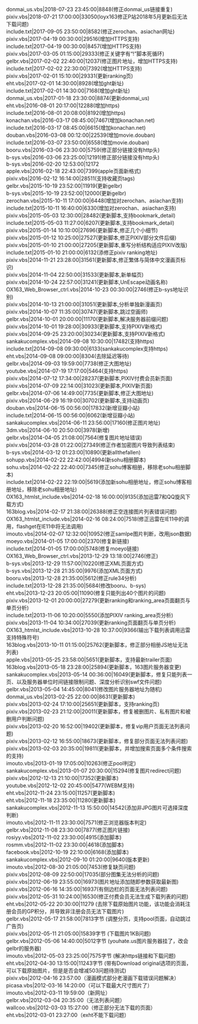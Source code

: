 donmai_us.vbs|2018-07-23 23:45:00|8848(修正donmai_us链接重复)<br />
pixiv.vbs|2018-07-21 17:00:00|33050(loyx163修正P站2018年5月更新后无法下载问题)<br />
include.txt|2017-09-05 23:50:00|8582(修正zerochan、asiachan网址)<br />
pixiv.vbs|2017-04-19 00:30:00|29516(增加HTTPS支持)<br />
include.txt|2017-04-19 00:30:00|8457(增加HTTPS支持)<br />
pixiv.vbs|2017-03-05 01:15:00|29333(修正关键字有“!”脚本死循环)<br />
gelbr.vbs|2017-02-02 22:40:00|12037(修正图片地址，增加HTTPS支持)<br />
include.txt|2017-02-02 22:30:00|7392(增加HTTPS支持)<br />
pixiv.vbs|2017-02-01 15:10:00|29331(更新ranking页)<br />
eht.vbs|2017-02-01 14:30:00|8928(增加ght新址)<br />
include.txt|2017-02-01 14:30:00|7168(增加ght新址)<br />
donmai_us.vbs|2017-01-18 23:30:00|8874(更新donmai_us)<br />
eht.vbs|2016-08-01 20:17:00|12288(增加https)<br />
include.txt|2016-08-01 20:08:00|8192(增加https)<br />
konachan.vbs|2016-03-17 08:45:00|7467(增加konachan.net)<br />
include.txt|2016-03-17 08:45:00|6615(增加konachan.net)<br />
douban.vbs|2016-03-08 00:12:00|22539(增加movie.douban)<br />
include.txt|2016-03-07 23:50:00|6558(增加movie.douban)<br />
booru.vbs|2016-03-06 23:30:00|5759(修正部分链接没有http头)<br />
b-sys.vbs|2016-03-06 23:25:00|12191(修正部分链接没有http头)<br />
b-sys.vbs|2016-02-20 12:53:00|12172<br />
apple.vbs|2016-02-18 22:43:00|7399(apple页面新格式)<br />
pixiv.vbs|2016-02-12 16:14:00|28511(支持收藏页tags)<br />
gelbr.vbs|2015-10-19 23:52:00|11919(更新gelbr)<br />
b-sys.vbs|2015-10-19 23:52:00|12000(更新gelbr)<br />
zerochan.vbs|2015-10-11 17:00:00|6448(增加对zerochan、asiachan支持)<br />
include.txt|2015-10-11 16:40:00|6330(增加对zerochan、asiachan支持)<br />
pixiv.vbs|2015-05-03 12:30:00|28482(更新脚本,支持bookmark_detail)<br />
include.txt|2015-05-03 11:27:00|6207(更新脚本,支持bookmark_detail)<br />
pixiv.vbs|2015-01-14 10:10:00|27696(更新脚本,修正几个小细节)<br />
pixiv.vbs|2015-01-12 10:25:00|27527(更新脚本,修正PIXIV部分文件后缀)<br />
pixiv.vbs|2015-01-10 21:00:00|27205(更新脚本,重写分析结构适应PIXIV改版)<br />
include.txt|2015-01-10 21:00:00|6132(添修正pixiv ranking地址)<br />
pixiv.vbs|2014-11-21 23:28:00|31561(更新脚本,修正繁体与简体中文漫画页标识)<br />
pixiv.vbs|2014-11-04 22:50:00|31533(更新脚本,新单幅页)<br />
pixiv.vbs|2014-10-24 22:57:00|31241(更新脚本,UnEscape动画名称)<br />
OX163_Web_Browser_ctrl.vbs|2014-10-23 00:30:00|2746(修正b-sys地址识别)<br />
pixiv.vbs|2014-10-13 21:00:00|31051(更新脚本,分析单独新漫画页)<br />
pixiv.vbs|2014-10-07 11:35:00|30747(更新脚本,跳过空画师)<br />
gelbr.vbs|2014-10-01 20:00:00|11170(更新脚本,解决服务器前缀问题)<br />
pixiv.vbs|2014-10-01 19:28:00|30933(更新脚本,支持PIXIV新格式)<br />
pixiv.vbs|2014-09-25 23:20:00|30234(更新脚本,支持PIXIV新格式)<br />
sankakucomplex.vbs|2014-09-08 10:30:00|17482(支持https)<br />
include.txt|2014-09-08 09:30:00|6133(sankakucomplex支持https)<br />
eht.vbs|2014-09-08 09:00:00|8304(去除延迟等待)<br />
gelbr.vbs|2014-09-03 19:59:00|7738(修正大图地址)<br />
youtube.vbs|2014-07-19 17:17:00|5464(支持https)<br />
pixiv.vbs|2014-07-12 17:34:00|28237(更新脚本,PIXIV付费会员新页面)<br />
pixiv.vbs|2014-07-09 22:14:00|31023(更新脚本,PIXIV新页面)<br />
gelbr.vbs|2014-07-06 14:49:00|7735(更新脚本,修正大图地址)<br />
pixiv.vbs|2014-06-29 16:19:00|30702(更新脚本,支持动画页)<br />
douban.vbs|2014-06-15 00:56:00|17832(新增豆瓣小站)<br />
include.txt|2014-06-15 00:56:00|6062(新增豆瓣小站)<br />
sankakucomplex.vbs|2014-06-11 23:56:00|17160(修正图片地址)<br />
3dm.vbs|2014-06-10 20:50:00|3978(新增)<br />
gelbr.vbs|2014-04-05 21:08:00|7564(修复图片地址错误)<br />
pixiv.vbs|2014-03-28 01:22:00|27349(修正作者加密图片导致列表结束)<br />
b-sys.vbs|2014-03-12 01:23:00|10890(更新allthefallen)<br />
sohupp.vbs|2014-02-22 22:42:00|4994(新sohu相册脚本)<br />
sohu.vbs|2014-02-22 22:40:00|7345(修正sohu博客相册，移除老sohu相册脚本)<br />
include.txt|2014-02-22 22:19:00|5619(添加新sohu相册地址，修正sohu博客相册地址，移除老sohu相册地址)<br />
OX163\_htmlst\_include.vbs|2014-02-18 16:00:00|9135(添加迅雷7和QQ旋风下载方式)<br />
163blog.vbs|2014-02-17 21:38:00|26388(修正空连接图片列表错误问题)<br />
OX163\_htmlst\_include.vbs|2014-02-16 08:24:00|7518(修正迅雷在IE11中的调用，flashget在IE11中将无法调用)<br />
imouto.vbs|2014-02-07 12:32:00|10952(修正samlpe图片判断，改用json数据)<br />
moeyo.vbs|2014-01-05 17:00:00|2370(修复新链接)<br />
include.txt|2014-01-05 17:00:00|5748(修复moeyo链接)<br />
OX163\_Web\_Browser\_ctrl.vbs|2013-12-29 13:18:00|2746(修正)<br />
b-sys.vbs|2013-12-29 11:57:00|10220(修正XML页面方式)<br />
b-sys.vbs|2013-12-28 21:35:00|9976(添加XML页面方式)<br />
booru.vbs|2013-12-28 21:35:00|5612(修正rule34分析)<br />
include.txt|2013-12-28 21:35:00|5684(修改booru、b-sys)<br />
eht.vbs|2013-12-23 20:05:00|11090(修复只能列出40个图片的问题)<br />
pixiv.vbs|2013-12-01 20:00:00|27279(更新ranking和ranking\_area页面翻页与单页分析)<br />
include.txt|2013-11-06 10:20:00|5550(添加PIXIV ranking\_area页分析)<br />
pixiv.vbs|2013-11-04 10:34:00|27039(更新ranking页面翻页与单页分析)<br />
OX163\_htmlst\_include.vbs|2013-10-28 10:37:00|9366(输出下载列表调用迅雷支持特殊符号)<br />
163blog.vbs|2013-10-11 01:15:00|25762(更新脚本，修正部分相册JS地址无法列表)<br />
apple.vbs|2013-05-25 23:58:00|5651(更新脚本，支持最新trailer页面)<br />
163blog.vbs|2013-05-18 23:28:00|25894(更新脚本，163图片服务器变更)<br />
sankakucomplex.vbs|2013-05-14 00:36:00|16049(更新脚本，修复只能列表一页、以及服务器单位时间链接限制问题、深度分析识别swf文件问题)<br />
gelbr.vbs|2013-05-04 14:45:00|8041(修改图片服务器地址为随机)<br />
donmai\_us.vbs|2013-02-25 22:00:00|8631(更新脚本)<br />
pixiv.vbs|2013-02-24 17:10:00|25651(更新脚本，支持ranking页)<br />
pixiv.vbs|2013-02-23 21:12:00|20011(更新脚本，修复被删图片、私有图片和被删用户判断问题)<br />
pixiv.vbs|2013-02-20 16:52:00|19402(更新脚本，修复vip用户页面无法列表问题)<br />
pixiv.vbs|2013-02-12 16:55:00|18673(更新脚本，修复部分页面无法列表问题)<br />
pixiv.vbs|2013-02-03 20:35:00|19811(更新脚本，并增加搜索页面多个条件搜索的支持)<br />
imouto.vbs|2013-01-19 17:05:00|10263(修正pool判定)<br />
sankakucomplex.vbs|2013-01-07 20:30:00|15294(修复图片redirect问题)<br />
pixiv.vbs|2012-12-13 21:10:00|17352(更新脚本)<br />
youtube.vbs|2012-12-02 20:45:00|5477(WEBM支持)<br />
eht.vbs|2012-11-24 23:15:00|11257(更新脚本)<br />
eht.vbs|2012-11-18 23:35:00|11280(更新脚本)<br />
sankakucomplex.vbs|2012-11-13 15:50:00|14542(添加非JPG图片可选择深度判断)<br />
imouto.vbs|2012-11-11 23:30:00|7571(修正浏览器版本判定)<br />
gelbr.vbs|2012-11-08 23:30:00|7877(修正图片链接)<br />
rosiyy.vbs|2012-11-02 23:30:00|4915(添加脚本)<br />
rosmm.vbs|2012-11-02 23:30:00|4618(添加脚本)<br />
facebook.vbs|2012-10-19 22:10:00|6168(添加脚本)<br />
sankakucomplex.vbs|2012-09-10 01:20:00|9640(版本更新)<br />
imouto.vbs|2012-08-30 21:05:00|7453(修复缺页问题)<br />
pixiv.vbs|2012-08-09 22:50:00|17035(部分图集无法分析的问题)<br />
pixiv.vbs|2012-06-19 23:55:00|16973(图片地址添加随即参数获取最新图)<br />
pixiv.vbs|2012-06-16 14:35:00|16937(有侧边栏的页面无法列表问题)<br />
pixiv.vbs|2012-05-31 10:24:00|16530(修正付费会员无法生成下载列表的问题)<br />
eht.vbs|2012-05-22 20:30:00|11279 (去除下载原始图片功能，该功能会消耗注册会员的GP积分，并导致非注册会员无法下载图片)<br />
gelbr.vbs|2012-05-17 21:58:00|7813字节 (调整分页，支持pool页面，自动跳过广告页)<br />
pixiv.vbs|2012-05-11 21:05:00|15839字节 (下载图片1KB问题)<br />
gelbr.vbs|2012-05-06 14:40:00|5012字节 (youhate.us图片服务器挂了，改会gelbr的服务器)<br />
imouto.vbs|2012-05-03 23:25:00|7575字节 (解决https链接和下载问题)<br />
eht.vbs|2012-04-30 13:15:00|11243字节 (带有Download original选项的页面，可以下载原始图片，但是是否会增减503问题待测试)<br />
pixiv.vbs|2012-04-16 23:57:00（漫画模式部分老漫画下载错误问题解决）<br />
picasa.vbs|2012-03-16 14:20:00（可以下载最大尺寸图片了）<br />
imouto.vbs|2012-03-11 19:59:00（新网址） <br />
gelbr.vbs|2012-03-04 20:35:00（无法列表问题）<br />
wallcoo.vbs|2012-03-03 15:27:00（修正部分无法下载的页面）<br />
eht.vbs|2012-03-01 23:27:00（exht不能下载问题）